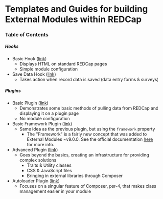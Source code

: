 # Templates and Guides for building External Modules within REDCap

### Table of Contents

##### Hooks

- Basic Hook ([link](hook_basic_v9.9.9))
  - Displays HTML on standard REDCap pages
  - Simple module configuration
- Save Data Hook ([link](hook_save_data_v9.9.9))
  - Takes action when record data is saved (data entry forms & surveys)

##### Plugins

- Basic Plugin ([link](plugin_basic_v9.9.9))
  - Demonstrates some basic methods of pulling data from REDCap and displaying it on a plugin page
  - No module configuration
- Basic Framework Plugin ([link](plugin_basic_framework_v9.9.9))
  - Same idea as the previous plugin, but using the `framework` property
    - The "Framework" is a fairly new concept that was added to External Modules ~v9.0.0.  See the official documentation [here](https://github.com/vanderbilt/redcap-external-modules/blob/release/docs/framework/intro.md) for more info. 
- Advanced Plugin ([link](plugin_advanced_v9.9.9))
  - Goes beyond the basics, creating an infrastructure for providing complex solutions
    - Traits & Utility classes
    - CSS & JavaScript files
    - Bringing in external libraries through Composer
- Autoloader Plugin ([link](plugin_psr4_v9.9.9))
  - Focuses on a singular feature of Composer, psr-4, that makes class management easier in your module
